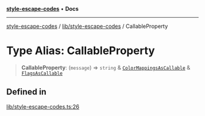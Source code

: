 [**style-escape-codes**](../../../README.md) • **Docs**

***

[style-escape-codes](../../../modules.md) / [lib/style-escape-codes](../README.md) / CallableProperty

# Type Alias: CallableProperty

> **CallableProperty**: (`message`) => `string` & [`ColorMappingsAsCallable`](ColorMappingsAsCallable.md) & [`FlagsAsCallable`](FlagsAsCallable.md)

## Defined in

[lib/style-escape-codes.ts:26](https://github.com/mastermind-0xff/style-escape-codes/blob/86f72e47c8a4169fb2601208e7c23c504221a7fb/src/lib/style-escape-codes.ts#L26)
